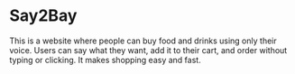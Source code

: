 # Say2Bay
This is a website where people can buy food and drinks using only their voice. Users can say what they want, add it to their cart, and order without typing or clicking. It makes shopping easy and fast.
